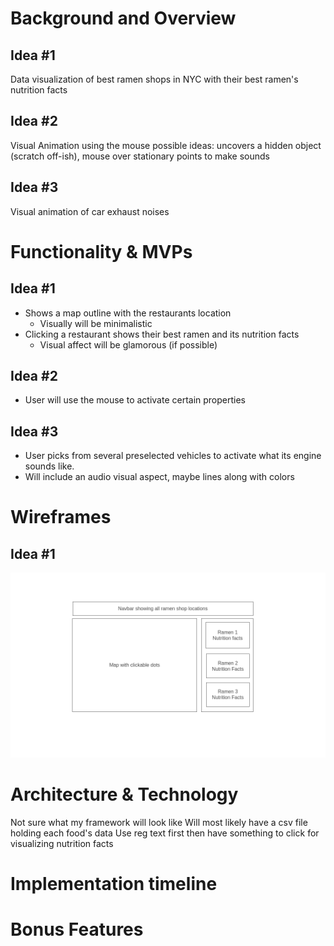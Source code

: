 # Background and Overview

## Idea #1

Data visualization of best ramen shops in NYC with their best ramen's nutrition facts

## Idea #2

Visual Animation using the mouse
possible ideas: uncovers a hidden object (scratch off-ish), mouse over stationary points to make sounds

## Idea #3

Visual animation of car exhaust noises

# Functionality & MVPs

## Idea #1

- Shows a map outline with the restaurants location
  - Visually will be minimalistic
- Clicking a restaurant shows their best ramen and its nutrition facts
  - Visual affect will be glamorous (if possible)

## Idea #2

- User will use the mouse to activate certain properties

## Idea #3

- User picks from several preselected vehicles to activate what its engine sounds like.
- Will include an audio visual aspect, maybe lines along with colors

# Wireframes

## Idea #1

![Wireframe.png](https://github.com/friesarecurly/JSProject/blob/main/Wireframe.png)


# Architecture & Technology

Not sure what my framework will look like
Will most likely have a csv file holding each food's data
Use reg text first then have something to click for visualizing nutrition facts

# Implementation timeline

# Bonus Features
